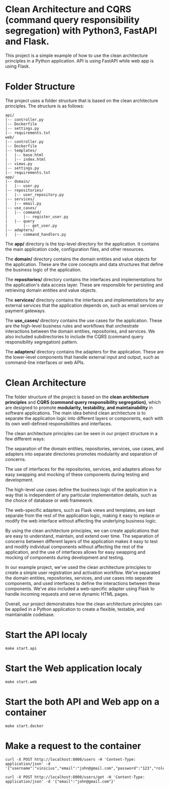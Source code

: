# Clean Architecture and CQRS (command query responsibility segregation) with Python3, FastAPI and Flask.
This project is a simple example of how to use the clean architecture principles in a Python application.
API is using FastAPI while web app is using Flask.


# Folder Structure
The project uses a folder structure that is based on the clean architecture principles. The structure is as follows:

```
api/
|-- controller.py
|-- Dockerfile
|-- settings.py
|-- requirements.txt
web/
|-- controller.py
|-- Dockerfile
|-- templates/
|   |-- base.html
|   |-- index.html
|-- views.py
|-- settings.py
|-- requirements.txt
app/
|-- domain/
|   |-- user.py
|-- repositories/
|   |-- user_repository.py
|-- services/
|   |-- email.py
|-- use_cases/
|   |-- command/
|       |-- register_user.py
|   |-- query
|       |-- get_user.py
|-- adapters/
|   |-- command_handlers.py
```

The **app/** directory is the top-level directory for the application. It contains the main application code, configuration files, and other resources.

The **domain/** directory contains the domain entities and value objects for the application. These are the core concepts and data structures that define the business logic of the application.

The **repositories/** directory contains the interfaces and implementations for the application's data access layer. These are responsible for persisting and retrieving domain entities and value objects.

The **services/** directory contains the interfaces and implementations for any external services that the application depends on, such as email services or payment gateways.

The **use_cases/** directory contains the use cases for the application. These are the high-level business rules and workflows that orchestrate interactions between the domain entities, repositories, and services. We also included subdirectories to include the CQRS (command query responsibility segregation) pattern.

The **adapters/** directory contains the adapters for the application. These are the lower-level components that handle external input and output, such as command-line interfaces or web APIs.


# Clean Architecture
The folder structure of the project is based on the **clean architecture principles** and **CQRS (command query responsibility segregation)**, which are designed to promote **modularity, testability, and maintainability** in software applications. The main idea behind clean architecture is to separate the application logic into different layers or components, each with its own well-defined responsibilities and interfaces.

The clean architecture principles can be seen in our project structure in a few different ways:

The separation of the domain entities, repositories, services, use cases, and adapters into separate directories promotes modularity and separation of concerns.

The use of interfaces for the repositories, services, and adapters allows for easy swapping and mocking of these components during testing and development.

The high-level use cases define the business logic of the application in a way that is independent of any particular implementation details, such as the choice of database or web framework.

The web-specific adapters, such as Flask views and templates, are kept separate from the rest of the application logic, making it easy to replace or modify the web interface without affecting the underlying business logic.

By using the clean architecture principles, we can create applications that are easy to understand, maintain, and extend over time. The separation of concerns between different layers of the application makes it easy to test and modify individual components without affecting the rest of the application, and the use of interfaces allows for easy swapping and mocking of components during development and testing.

In our example project, we've used the clean architecture principles to create a simple user registration and activation workflow. We've separated the domain entities, repositories, services, and use cases into separate components, and used interfaces to define the interactions between these components. We've also included a web-specific adapter using Flask to handle incoming requests and serve dynamic HTML pages.

Overall, our project demonstrates how the clean architecture principles can be applied in a Python application to create a flexible, testable, and maintainable codebase.


# Start the API localy
```
make start.api
```

# Start the Web application localy
```
make start.web
```

# Start the both API and Web app on a container
```
make start.docker
```

# Make a request to the container
```
curl -X POST http://localhost:8000/users -H 'Content-Type: application/json' -d '{"username":"vinicius","email":"john@gmail.com","password":"123","role":"DE"}'
```

```
curl -X POST http://localhost:8000/users/get -H 'Content-Type: application/json' -d '{"email":"john@gmail.com"}'
```
